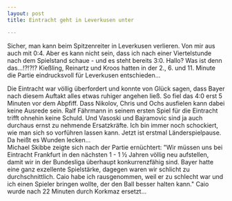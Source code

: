 ```yaml
---
layout: post
title: Eintracht geht in Leverkusen unter

---
```


Sicher, man kann beim Spitzenreiter in Leverkusen verlieren. Von mir aus auch mit 0:4. Aber es kann nicht sein, dass ich nach einer Viertelstunde nach dem Spielstand schaue - und es steht bereits 3:0. Hallo? Was ist denn das...!?!?!? Kießling, Reinartz und Kroos hatten in der 2., 6. und 11. Minute die Partie eindrucksvoll für Leverkusen entschieden...

Die Eintracht war völlig überfordert und konnte von Glück sagen, dass Bayer nach diesem Auftakt alles etwas ruhiger angehen ließ. So fiel das 4:0 erst 5 Minuten vor dem Abpfiff. Dass Nikolov, Chris und Ochs ausfielen kann dabei keine Ausrede sein. Ralf Fährmann in seinem ersten Spiel für die Eintracht trifft ohnehin keine Schuld. Und Vasoski und Bajramovic sind ja auch durchaus ernst zu nehmende Ersatzkräfte. Ich bin immer noch schockiert, wie man sich so vorführen lassen kann. Jetzt ist erstmal Länderspielpause. Da heißt es Wunden lecken...  
Michael Skibbe zeigte sich nach der Partie ernüchtert: "Wir müssen uns bei Eintracht Frankfurt in den nächsten 1 - 1 ½ Jahren völlig neu aufstellen, damit wir in der Bundesliga überhaupt konkurrenzfähig sind. Bayer hatte eine ganz exzellente Spielstärke, dagegen waren wir schlicht zu durchschnittlich. Caio habe ich rausgenommen, weil er zu schlecht war und ich einen Spieler bringen wollte, der den Ball besser halten kann." Caio wurde nach 22 Minuten durch Korkmaz ersetzt...
